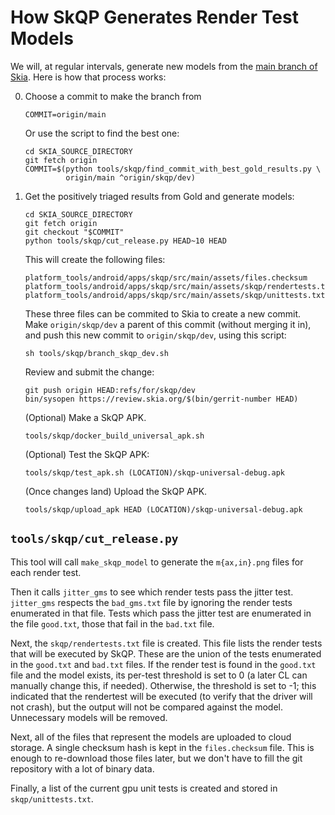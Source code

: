 How SkQP Generates Render Test Models
=====================================

We will, at regular intervals, generate new models from the [main branch of
Skia][1].  Here is how that process works:

0.  Choose a commit to make the branch from

        COMMIT=origin/main

    Or use the script to find the best one:

        cd SKIA_SOURCE_DIRECTORY
        git fetch origin
        COMMIT=$(python tools/skqp/find_commit_with_best_gold_results.py \
                 origin/main ^origin/skqp/dev)

1.  Get the positively triaged results from Gold and generate models:

        cd SKIA_SOURCE_DIRECTORY
        git fetch origin
        git checkout "$COMMIT"
        python tools/skqp/cut_release.py HEAD~10 HEAD

    This will create the following files:

        platform_tools/android/apps/skqp/src/main/assets/files.checksum
        platform_tools/android/apps/skqp/src/main/assets/skqp/rendertests.txt
        platform_tools/android/apps/skqp/src/main/assets/skqp/unittests.txt

    These three files can be commited to Skia to create a new commit.  Make
    `origin/skqp/dev` a parent of this commit (without merging it in), and
    push this new commit to `origin/skqp/dev`, using this script:

        sh tools/skqp/branch_skqp_dev.sh

    Review and submit the change:

        git push origin HEAD:refs/for/skqp/dev
        bin/sysopen https://review.skia.org/$(bin/gerrit-number HEAD)

    (Optional) Make a SkQP APK.

        tools/skqp/docker_build_universal_apk.sh

    (Optional) Test the SkQP APK:

        tools/skqp/test_apk.sh (LOCATION)/skqp-universal-debug.apk

    (Once changes land) Upload the SkQP APK.

        tools/skqp/upload_apk HEAD (LOCATION)/skqp-universal-debug.apk


`tools/skqp/cut_release.py`
---------------------------

This tool will call `make_skqp_model` to generate the `m{ax,in}.png` files for
each render test.

Then it calls `jitter_gms` to see which render tests pass the jitter test.
`jitter_gms` respects the `bad_gms.txt` file by ignoring the render tests
enumerated in that file.  Tests which pass the jitter test are enumerated in
the file `good.txt`, those that fail in the `bad.txt` file.

Next, the `skqp/rendertests.txt` file is created.  This file lists the render
tests that will be executed by SkQP.  These are the union of the tests
enumerated in the `good.txt` and `bad.txt` files.  If the render test is found
in the `good.txt` file and the model exists, its per-test threshold is set
to 0 (a later CL can manually change this, if needed).  Otherwise, the
threshold is set to -1; this indicated that the rendertest will be executed (to
verify that the driver will not crash), but the output will not be compared
against the model.  Unnecessary models will be removed.

Next, all of the files that represent the models are uploaded to cloud storage.
A single checksum hash is kept in the  `files.checksum` file.  This is enough
to re-download those files later, but we don't have to fill the git repository
with a lot of binary data.

Finally, a list of the current gpu unit tests is created and stored in
`skqp/unittests.txt`.

[1]: https://skia.googlesource.com/skia/+log/main "Skia Main Branch"
[2]: https://gold.skia.org/search                 "Skia Gold Search"

